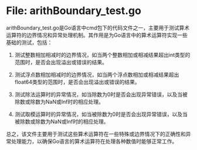 # File: arithBoundary_test.go

arithBoundary_test.go是Go语言中cmd包下的代码文件之一，主要用于测试算术运算符的边界情况和异常处理机制。其作用是为Go语言中的算术运算符实现一些基础的测试，包括：

1. 测试整数相加相减时的边界情况，如当两个整数相加或相减结果超出int类型的范围时，是否会出现溢出或错误的结果。

2. 测试浮点数相加相减时的边界情况，如当两个浮点数相加或相减结果超出float64类型的范围时，是否会出现溢出或错误的结果。

3. 测试除法运算时的异常情况，如当除数为0时是否会出现异常错误，以及当被除数或除数为NaN或Inf时的相应处理。

4. 测试取模运算时的异常情况，如当被除数为0时是否会出现异常错误，以及当被除数或除数为NaN或Inf时的相应处理。

总之，该文件主要用于测试这些算术运算符在一些特殊或边界情况下的正确性和异常处理能力，以确保Go语言的算术运算符在处理各种数值时能够正常工作。

